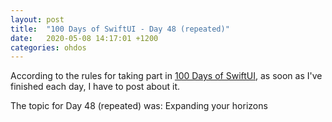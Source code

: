 ```yaml
---
layout: post
title:  "100 Days of SwiftUI - Day 48 (repeated)"
date:   2020-05-08 14:17:01 +1200
categories: ohdos
---
```

According to the rules for taking part in [100 Days of SwiftUI](https://www.hackingwithswift.com/100/swiftui), as soon as I've finished each day, I have to post about it.

The topic for Day 48 (repeated) was: Expanding your horizons
